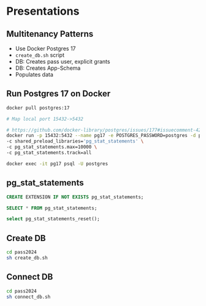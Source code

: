# Presentations

## Multitenancy Patterns
- Use Docker Postgres 17
- `create_db.sh` script
- DB: Creates pass user, explicit grants
- DB: Creates App-Schema
- Populates data


## Run Postgres 17 on Docker
```sh
docker pull postgres:17

# Map local port 15432->5432

# https://github.com/docker-library/postgres/issues/177#issuecomment-422053654
docker run -p 15432:5432 --name pg17 -e POSTGRES_PASSWORD=postgres -d postgres:17 \
-c shared_preload_libraries='pg_stat_statements' \
-c pg_stat_statements.max=10000 \
-c pg_stat_statements.track=all

docker exec -it pg17 psql -U postgres
```

## pg_stat_statements
```sql
CREATE EXTENSION IF NOT EXISTS pg_stat_statements;

SELECT * FROM pg_stat_statements;

select pg_stat_statements_reset();
```

## Create DB
```sh
cd pass2024
sh create_db.sh
```

## Connect DB
```sh
cd pass2024
sh connect_db.sh
```
